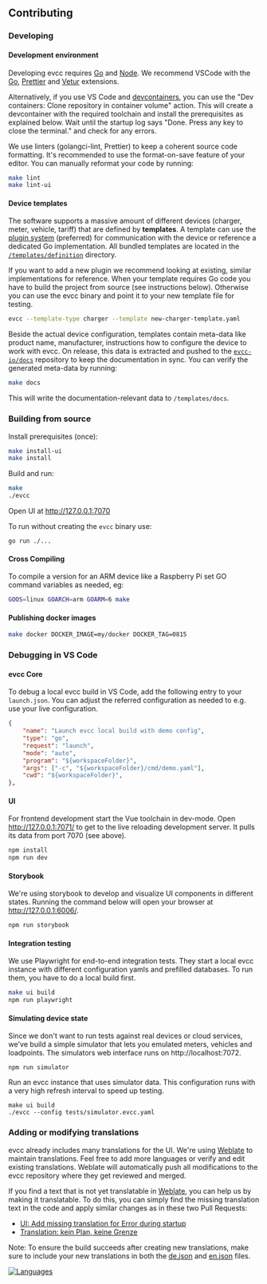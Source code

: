 ## Contributing

### Developing

#### Development environment

Developing evcc requires [Go][1] and [Node][2]. We recommend VSCode with the [Go](https://marketplace.visualstudio.com/items?itemName=golang.Go), [Prettier](https://marketplace.visualstudio.com/items?itemName=esbenp.prettier-vscode) and [Vetur](https://marketplace.visualstudio.com/items?itemName=octref.vetur) extensions.

Alternatively, if you use VS Code and [devcontainers](https://code.visualstudio.com/docs/devcontainers/containers), you can use the "Dev containers: Clone repository in container volume" action. This will create a devcontainer with the required toolchain and install the prerequisites as explained below. Wait until the startup log says "Done. Press any key to close the terminal." and check for any errors.

We use linters (golangci-lint, Prettier) to keep a coherent source code formatting. It's recommended to use the format-on-save feature of your editor. You can manually reformat your code by running:

```sh
make lint
make lint-ui
```

#### Device templates

The software supports a massive amount of different devices (charger, meter, vehicle, tariff) that are defined by **templates**.
A template can use the [plugin system](https://docs.evcc.io/docs/devices/plugins) (preferred) for communication with the device or reference a dedicated Go implementation.
All bundled templates are located in the [`/templates/definition`](https://github.com/evcc-io/evcc/tree/master/templates/definition) directory.

If you want to add a new plugin we recommend looking at existing, similar implementations for reference.
When your template requires Go code you have to build the project from source (see instructions below).
Otherwise you can use the evcc binary and point it to your new template file for testing.

```sh
evcc --template-type charger --template new-charger-template.yaml
```

Beside the actual device configuration, templates contain meta-data like product name, manufacturer, instructions how to configure the device to work with evcc.
On release, this data is extracted and pushed to the [`evcc-io/docs`](https://github.com/evcc-io/docs) repository to keep the documentation in sync. You can verify the generated meta-data by running:

```sh
make docs
```

This will write the documentation-relevant data to `/templates/docs`.

### Building from source

Install prerequisites (once):

```sh
make install-ui
make install
```

Build and run:

```sh
make
./evcc
```

Open UI at http://127.0.0.1:7070

To run without creating the `evcc` binary use:

    go run ./...

#### Cross Compiling

To compile a version for an ARM device like a Raspberry Pi set GO command variables as needed, eg:

```sh
GOOS=linux GOARCH=arm GOARM=6 make
```

#### Publishing docker images

```sh
make docker DOCKER_IMAGE=my/docker DOCKER_TAG=0815
```

### Debugging in VS Code

#### evcc Core

To debug a local evcc build in VS Code, add the following entry to your `launch.json`.
You can adjust the referred configuration as needed to e.g. use your live configuration.

```json
{
    "name": "Launch evcc local build with demo config",
    "type": "go",
    "request": "launch",
    "mode": "auto",
    "program": "${workspaceFolder}",
    "args": ["-c", "${workspaceFolder}/cmd/demo.yaml"],
    "cwd": "${workspaceFolder}",
},
```

#### UI

For frontend development start the Vue toolchain in dev-mode. Open http://127.0.0.1:7071/ to get to the live reloading development server. It pulls its data from port 7070 (see above).

```sh
npm install
npm run dev
```

#### Storybook

We're using storybook to develop and visualize UI components in different states. Running the command below will open your browser at http://127.0.0.1:6006/.

```sh
npm run storybook
```

#### Integration testing

We use Playwright for end-to-end integration tests. They start a local evcc instance with different configuration yamls and prefilled databases. To run them, you have to do a local build first.

```sh
make ui build
npm run playwright
```

#### Simulating device state

Since we don't want to run tests against real devices or cloud services, we've build a simple simulator that lets you emulated meters, vehicles and loadpoints. The simulators web interface runs on http://localhost:7072.

```
npm run simulator
```

Run an evcc instance that uses simulator data. This configuration runs with a very high refresh interval to speed up testing.

```
make ui build
./evcc --config tests/simulator.evcc.yaml
```

### Adding or modifying translations

evcc already includes many translations for the UI. We're using [Weblate](https://hosted.weblate.org/projects/evcc/evcc/) to maintain translations. Feel free to add more languages or verify and edit existing translations. Weblate will automatically push all modifications to the evcc repository where they get reviewed and merged.

If you find a text that is not yet translatable in [Weblate](https://hosted.weblate.org/projects/evcc/evcc/), you can help us by making it translatable. To do this, you can simply find the missing translation text in the code and apply similar changes as in these two Pull Requests:

- [UI: Add missing translation for Error during startup](https://github.com/evcc-io/evcc/pull/14695)
- [Translation: kein Plan, keine Grenze](https://github.com/evcc-io/evcc/pull/7461/)

Note: To ensure the build succeeds after creating new translations, make sure to include your new translations in both the [de.json](i18n/de.json) and [en.json](i18n/en.json) files.

[![Languages](https://hosted.weblate.org/widgets/evcc/-/evcc/multi-auto.svg)](https://hosted.weblate.org/engage/evcc/)

[1]: https://go.dev
[2]: https://nodejs.org/
